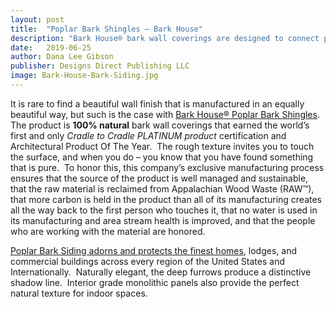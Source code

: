 ```yaml
---
layout: post
title:  "Poplar Bark Shingles – Bark House"
description: "Bark House® bark wall coverings are designed to connect people to nature through regenerative products in the built environment.  They uplift an ancient wisdom that is expressed in the simplicity of bark and the complex strategy of nature – into buildings and the building of communities."
date:   2019-06-25
author: Dana Lee Gibson
publisher: Designs Direct Publishing LLC
image: Bark-House-Bark-Siding.jpg
---
```


It is rare to find a beautiful wall finish that is manufactured in an equally beautiful way, but such is the case with [Bark House® Poplar Bark Shingles](https://barkhouse.com/).  The product is **100% natural** bark wall coverings that earned the world’s first and only *Cradle to Cradle PLATINUM product* certification and Architectural Product Of The Year.<!--more-->  The rough texture invites you to touch the surface, and when you do – you know that you have found something that is pure.  To honor this, this company’s exclusive manufacturing process ensures that the source of the product is well managed and sustainable, that the raw material is reclaimed from Appalachian Wood Waste (RAW™), that more carbon is held in the product than all of its manufacturing creates all the way back to the first person who touches it, that no water is used in its manufacturing and area stream health is improved, and that the people who are working with the material are honored.

[Poplar Bark Siding adorns and protects the finest homes](https://barkhouse.com/), lodges, and commercial buildings across every region of the United States and Internationally.  Naturally elegant, the deep furrows produce a distinctive shadow line.  Interior grade monolithic panels also provide the perfect natural texture for indoor spaces.
